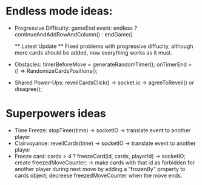 # Endless mode ideas:

- Progressive Difficulty:
  gameEnd event:
  endless ?
  continueAndAddRowAndColumn() :
  endGame()

  ** Latest Update **
  Fixed problems with progressive diffuclty, although more cards should be added, now everything works as it must.

- Obstacles:
  timerBeforeMove = generateRandomTimer();
  onTimerEnd = () => RandomizeCardsPositions();
- Shared Power-Ups:
  reveilCardsClick() -> socket.io -> agreeToReveil() or disagree();

# Superpowers ideas

- Time Freeze: stopTimer(time) -> socketIO -> translate event to another player
- Clairvoyance: reveilCards(time) -> socketIO -> translate event to another player
- Freeze card: cards > 4 ? freezeCard(id, cards, playerId) -> socketIO; create freezedMoveCounter; -> make cards with that id as forbidden for another player during next move by adding a "frozenBy" property to cards object; decreese freezedMoveCounter when the move ends.
